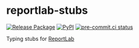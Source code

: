 # reportlab-stubs

[![Release Package](
  https://github.com/eggplants/reportlab/actions/workflows/release.yml/badge.svg
  )](
  https://github.com/eggplants/reportlab-stubs/actions/workflows/release.yml
) [![PyPI](
  https://img.shields.io/pypi/v/reportlab-stubs?color=blue
  )](
  https://pypi.org/project/reportlab-stubs/
) [![pre-commit.ci status](
  https://results.pre-commit.ci/badge/github/eggplants/reportlab-stubs/master.svg
  )](
  https://results.pre-commit.ci/latest/github/eggplants/reportlab-stubs/master
)

Typing stubs for [ReportLab](https://www.reportlab.com)
